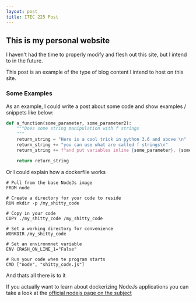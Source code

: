 ```yaml
---
layout: post
title: ITEC 225 Post
---
```


## This is my personal website
I haven't had the time to properly modify and flesh out this site, but I intend to in the future. 

This post is an example of the type of blog content I intend to host on this site.

### Some Examples
As an example, I could write a post about some code and show examples / snippets like below:

~~~python
def a_function(some_parameter, some_parameter2):
    """Does some string manipulation with f strings
    """
    return_string = "Here is a cool trick in python 3.6 and above \n"
    return_string += "you can use what are called f strings\n"
    return_string += f"and put variables inline {some_parameter}, {some_parameter2}\n"

    return return_string
~~~

Or I could explain how a dockerfile works

~~~docker
# Pull from the base NodeJs image
FROM node

# Create a directory for your code to reside
RUN mkdir -p /my_shitty_code

# Copy in your code
COPY ./my_shitty_code /my_shitty_code

# Set a working directory for convenience
WORKDIR /my_shitty_code

# Set an environmnet variable
ENV CRASH_ON_LINE_1="False"

# Run your code when te program starts
CMD ["node", "shitty_code.js"]
~~~

And thats all there is to it

If you actually want to learn about dockerizing NodeJs applications you can take a look at the [official nodejs page on the subject](https://nodejs.org/en/docs/guides/nodejs-docker-webapp/)


